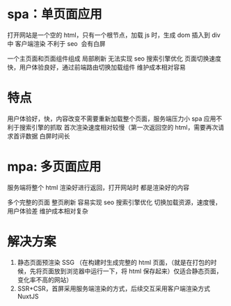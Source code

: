 # spa：单页面应用

打开网站是一个空的 html，只有一个根节点，加载 js 时，生成 dom 插入到 div 中
客户端渲染
不利于 seo
​ 会有白屏

一个主页面和页面组件组成
局部刷新
无法实现 seo 搜索引擎优化
页面切换速度快，用户体验良好，通过前端路由切换加载组件
维护成本相对容易

# 特点

用户体验好，快，内容改变不需要重新加载整个页面，服务端压力小
spa 应用不利于搜索引擎的抓取
首次渲染速度相对较慢（第一次返回空的 html，需要再次请求首评数据
白屏时间长

# mpa: 多页面应用

服务端将整个 html 渲染好进行返回，打开网站时 都是渲染好的内容

多个完整的页面
整页刷新
容易实现 seo 搜索引擎优化
切换加载资源，速度慢，用户体验差
维护成本相对复杂

# 解决方案

1. 静态页面预渲染 SSG （在构建时生成完整的 html 页面，（就是在打包的时候，先将页面放到浏览器中运行一下，将 html 保存起来）仅适合静态页面，变化率不高的网站）
2. SSR+CSR，首屏采用服务端渲染的方式，后续交互采用客户端渲染方式 NuxtJS
   ​
